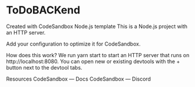 # ToDoBACKend
Created with CodeSandbox
Node.js template
This is a Node.js project with an HTTP server.

Add your configuration to optimize it for CodeSandbox.

How does this work?
We run 
yarn start
 to start an HTTP server that runs on http://localhost:8080. You can open new or existing devtools with the + button next to the devtool tabs.

Resources
CodeSandbox — Docs
CodeSandbox — Discord
